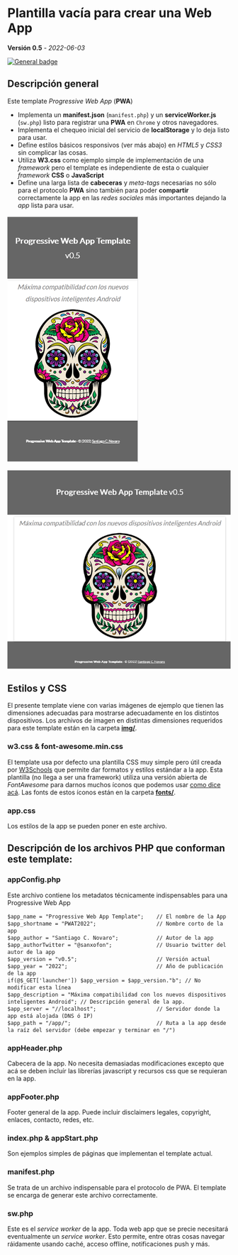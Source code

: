 # Plantilla vacía para crear una Web App
**Versión 0.5** - *2022-06-03*

[![General badge](https://img.shields.io/badge/VER_EN-GITHUB_PAGES-<COLOR>.svg)](https://sanxofon.github.io/mvm/app/)

## Descripción general

Este template *Progressive Web App* (**PWA**)

- Implementa un **manifest.json** (`manifest.php`) y un **serviceWorker.js** (`sw.php`) listo para registrar una **PWA** en `Chrome` y otros navegadores.
- Implementa el chequeo inicial del servicio de **localStorage** y lo deja listo para usar.
- Define estilos básicos responsivos (ver más abajo) en *HTML5* y *CSS3* sin complicar las cosas.
- Utiliza **W3.css** como ejemplo simple de implementación de una *framework* pero el template es independiente de esta o cualquier *framework* **CSS** o **JavaScript**
- Define una larga lista de **cabeceras** y *meta-tags* necesarias no sólo para el protocolo **PWA** sino también para poder **compartir** correctamente la app en las *redes sociales* más importantes dejando la *app* lista para usar.

![Screen Shot Mobile](img/screenshot2.png)

![Screen Shot Desktop](img/screenshot1.png)

## Estilos y CSS

El presente template viene con varias imágenes de ejemplo que tienen las dimensiones adecuadas para mostrarse adecuadamente en los distintos dispositivos.
Los archivos de imagen en distintas dimensiones requeridos para este template están en la carpeta **[img/](img/)**.

### w3.css & font-awesome.min.css

El template usa por defecto una plantilla CSS muy simple pero útil creada por [W3Schools](https://www.w3schools.com/w3css/defaulT.asp) que permite dar formatos y estilos estándar a la app. 
Esta plantilla (no llega a ser una framework) utiliza una versión abierta de *FontAwesome* para darnos muchos íconos que podemos usar [como dice acá](https://www.w3schools.com/w3css/w3css_icons.asp).
Las fonts de estos íconos están en la carpeta **[fonts/](fonts/)**.

### app.css

Los estilos de la app se pueden poner en este archivo.

## Descripción de los archivos PHP que conforman este template:

### appConfig.php

Este archivo contiene los metadatos técnicamente indispensables para una Progressive Web App

    $app_name = "Progressive Web App Template";    // El nombre de la App
    $app_shortname = "PWAT2022";                   // Nombre corto de la app
    $app_author = "Santiago C. Novaro";            // Autor de la app
    $app_authorTwitter = "@sanxofon";              // Usuario twitter del autor de la app 
    $app_version = "v0.5";                         // Versión actual
    $app_year = "2022";                            // Año de publicación de la app
    if(@$_GET['launcher']) $app_version = $app_version."b"; // No modificar esta línea
    $app_description = "Máxima compatibilidad con los nuevos dispositivos inteligentes Android"; // Descripción general de la app.
    $app_server = "//localhost";                   // Servidor donde la app está alojada (DNS ó IP)
    $app_path = "/app/";                           // Ruta a la app desde la raíz del servidor (debe empezar y terminar en "/")

### appHeader.php

Cabecera de la app. No necesita demasiadas modificaciones excepto que acá se deben incluír las librerías javascript y recursos css que se requieran en la app.

### appFooter.php

Footer general de la app. Puede incluir disclaimers legales, copyright, enlaces, contacto, redes, etc.

### index.php & appStart.php

Son ejemplos simples de páginas que implementan el template actual.

### manifest.php

Se trata de un archivo indispensable para el protocolo de PWA. El template se encarga de generar este archivo correctamente.

### sw.php

Este es el *service worker* de la app. Toda web app que se precie necesitará eventualmente un *service worker*. Esto permite, entre otras cosas navegar ráidamente usando caché, acceso offline, notificaciones push y más.

